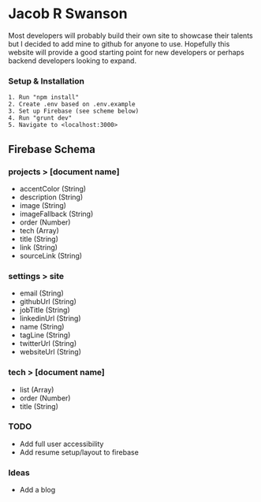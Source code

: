 # Jacob R Swanson

Most developers will probably build their own site to showcase their talents but I decided to add mine to github for anyone to use. Hopefully this website will provide a good starting point for new developers or perhaps backend developers looking to expand.

### Setup & Installation

```
1. Run "npm install"
2. Create .env based on .env.example
3. Set up Firebase (see scheme below)
4. Run "grunt dev"
5. Navigate to <localhost:3000>
```

## Firebase Schema

### projects > [document name]

- accentColor (String)
- description (String)
- image (String)
- imageFallback (String)
- order (Number)
- tech (Array)
- title (String)
- link (String)
- sourceLink (String)

### settings > site

- email (String)
- githubUrl (String)
- jobTitle (String)
- linkedinUrl (String)
- name (String)
- tagLine (String)
- twitterUrl (String)
- websiteUrl (String)

### tech > [document name]

- list (Array)
- order (Number)
- title (String)

### TODO

- Add full user accessibility
- Add resume setup/layout to firebase

### Ideas

- Add a blog
